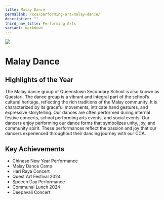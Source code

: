 ```yaml
---
title: Malay Dance
permalink: /cca/performing-art/malay-dance/
description: ""
third_nav_title: Performing Arts
variant: markdown
---
```

![](/images/CCA/malaydance.jpg)

Malay Dance
===========





**Highlights of the Year**
----------

The Malay dance group of Queenstown
Secondary School is also known as Questari.
The dance group is a vibrant and integral part
of the school’s cultural heritage, reflecting
the rich traditions of the Malay community.
It is characterized by its graceful movements,
intricate hand gestures, and expressive
storytelling. Our dances are often performed
during internal festive concerts, school
performing arts events, and social events. Our
dancers enjoy performing our dance forms
that symbolizes unity, joy, and community
spirit. These performances reflect the
passion and joy that our dancers experienced
throughout their dancing journey with our
CCA.

## **Key Achievements** 

* Chinese New Year Performance
* Malay Dance Camp
*  Hari Raya Concert
*  Quest Art Festival 2024
*  Speech Day Performance
*  Communal Lunch 2024
*  Deepavali Concert





